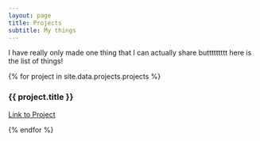 ```yaml
---
layout: page
title: Projects
subtitle: My things
---
```

<p>I have really only made one thing that I can actually share buttttttttt here is the list of things!</p>


{% for project in site.data.projects.projects %}
<h3>{{ project.title }}</h3>
<p><a href={{project.link}}>Link to Project</a></p>
<!--[Link to Project]({{ project.link }})-->
<!--<p>{{ project.description }}</p>-->
{% endfor %}

<!--* Amazon Stock Bot  
[Link to Project](https://github.com/decampc/amazon-stock-bot)\
This project was just a fun thing that I did during the GPU shortage to if I could. I also was bored and wanted to play around with Python/APIs. It takes in an Amazon shopping link and will continuously(and inefficiently) monitor the page for any mention of being in stock for less than a specified price. It works. Not well. -->
